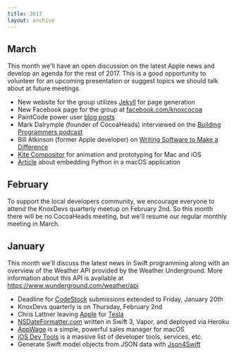 ```yaml
---
title: 2017
layout: archive
---
```


## March

This month we'll have an open discussion on the latest Apple news and develop
an agenda for the rest of 2017. This is a good opportunity to volunteer for an
upcoming presentation or suggest topics we should talk about at future
meetings.

- New website for the group utilizes [Jekyll](https://jekyllrb.com) for page generation
- New Facebook page for the group at [facebook.com/knoxcocoa](https://www.facebook.com/knoxcocoa)
- PaintCode power user [blog posts](https://www.paintcodeapp.com/news/power-user-introduction)
- Mark Dalrymple (founder of CocoaHeads) interviewed on the [Building Programmers podcast](https://building.fireside.fm/29)
- Bill Atkinson (former Apple developer) on [Writing Software to Make a Difference](https://realm.io/news/writing-software-to-make-a-difference/)
- [Kite Compositor](https://kiteapp.co) for animation and prototyping for Mac and iOS
- [Article](https://medium.com/python-pandemonium/embedding-a-python-application-in-macos-d866adfcaf94#.rv3jmbh2c) about embedding Python in a macOS application

## February

To support the local developers community, we encourage everyone to attend the
KnoxDevs quarterly meetup on February 2nd. So this month there will be no
CocoaHeads meeting, but we'll resume our regular monthly meeting in March.

## January

This month we'll discuss the latest news in Swift programming along with an
overview of the Weather API provided by the Weather Underground. More
information about this API is available at https://www.wunderground.com/weather/api

- Deadline for [CodeStock](http://www.codestock.org) submissions extended to Friday, January 20th
- KnoxDevs quarterly is on Thursday, February 2nd
- Chris Lattner leaving [Apple](https://lists.swift.org/pipermail/swift-evolution/Week-of-Mon-20170109/030063.html) for [Tesla](https://www.tesla.com/blog/welcome-chris-lattner)
- [NSDateFormatter.com](http://nsdateformatter.com) written in Swift 3, Vapor, and deployed via Heroku
- [AppWage](http://www.appwage.com) is a simple, powerful sales manager for macOS
- [iOS Dev Tools](https://iosdev.tools) is a massive list of developer tools, services, etc.
- Generate Swift model objects from JSON data with [Json4Swift](http://www.json4swift.com)

